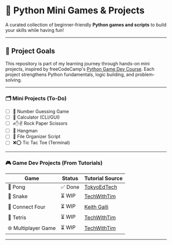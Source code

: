 # 🐍 Python Mini Games & Projects

A curated collection of beginner-friendly **Python games and scripts** to build your skills while having fun!

---

## 🎯 Project Goals

This repository is part of my learning journey through hands-on mini projects, inspired by freeCodeCamp's [Python Game Dev Course](https://www.youtube.com/watch?v=XGf2GcyHPhc). Each project strengthens Python fundamentals, logic building, and problem-solving.

---

### 🗂️ **Mini Projects (To-Do)**

- [ ] 🎯 Number Guessing Game
- [ ] 🧮 Calculator (CLI/GUI)
- [ ] ✊✋✌️ Rock Paper Scissors
- [ ] 🧵 Hangman
- [ ] 📁 File Organizer Script
- [ ] ❌⭕ Tic Tac Toe (Terminal)

---

### 🎮 **Game Dev Projects (From Tutorials)**

| Game                | Status  | Tutorial Source                                |
|---------------------|---------|-------------------------------------------------|
| 🏓 Pong              | ✅ Done | [TokyoEdTech](https://youtu.be/XGf2GcyHPhc?t=78) |
| 🐍 Snake             | ⏳ WIP   | [TechWithTim](https://youtu.be/XGf2GcyHPhc?t=2736) |
| 🔴 Connect Four      | ⏳ WIP   | [Keith Galli](https://youtu.be/XGf2GcyHPhc?t=5697) |
| 🧱 Tetris            | ⏳ WIP   | [TechWithTim](https://youtu.be/XGf2GcyHPhc?t=9756) |
| 🌐 Multiplayer Game  | ⏳ WIP   | [TechWithTim](https://youtu.be/XGf2GcyHPhc?t=15732) |

---



